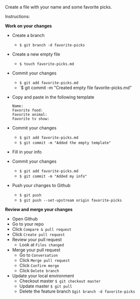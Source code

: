 Create a file with your name and some favorite picks.

Instructions:

**Work on your changes**

- Create a branch
  - `$ git branch -d favorite-picks`
- Create a new empty file
  - `$ touch favorite-picks.md`
- Commit your changes
  - `$ git add favorite-picks.md`
  - `$ git commit -m "Created empty file favorite-picks.md"
- Copy and paste in the following template

    ```
    Name:
    Favorite food:
    Favorite animal:
    Favorite tv show:
    ```
- Commit your changes
  - `$ git add favorite-picks.md`
  - `$ git commit -m "Added the empty template"`
- Fill in your info
- Commit your changes
  - `$ git add favorite-picks.md`
  - `$ git commit -m "Added my info"`
- Push your changes to Github
  - `$ git push`
  - `$ git push --set-upstream origin favorite-picks`

**Review and merge your changes**

- Open Github
- Go to your repo
- Click `Compare & pull request`
- Click `Create pull request`
- Review your pull request
  - Look at `Files changed`
- Merge your pull request
  - Go to `Conversation`
  - Click `Merge pull request`
  - Click `Confirm merge`
  - Click `Delete branch`
- Update your local environment
  - Checkout master `$ git checkout master`
  - Update master `$ git pull`
  - Delete the feature branch `$git branch -d favorite-picks`



